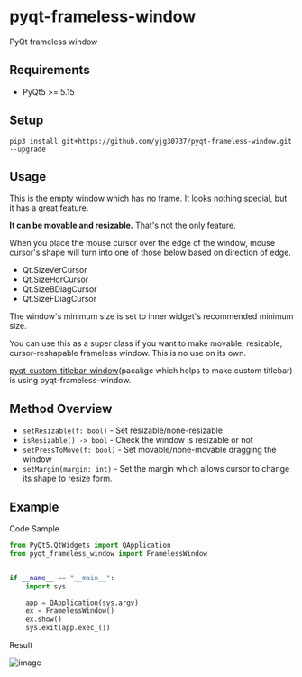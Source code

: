 # pyqt-frameless-window
PyQt frameless window

## Requirements
* PyQt5 >= 5.15

## Setup
```pip3 install git+https://github.com/yjg30737/pyqt-frameless-window.git --upgrade```

## Usage
This is the empty window which has no frame. It looks nothing special, but it has a great feature.

<b>It can be movable and resizable.</b> That's not the only feature. 

When you place the mouse cursor over the edge of the window, mouse cursor's shape will turn into one of those below based on direction of edge.

* Qt.SizeVerCursor
* Qt.SizeHorCursor
* Qt.SizeBDiagCursor
* Qt.SizeFDiagCursor

The window's minimum size is set to inner widget's recommended minimum size.

You can use this as a super class if you want to make movable, resizable, cursor-reshapable frameless window. This is no use on its own.

<a href="https://github.com/yjg30737/pyqt-custom-titlebar-window.git">pyqt-custom-titlebar-window</a>(pacakge which helps to make custom titlebar) is using pyqt-frameless-window.

## Method Overview
* ```setResizable(f: bool)``` - Set resizable/none-resizable
* ```isResizable() -> bool``` - Check the window is resizable or not
* ```setPressToMove(f: bool)``` - Set movable/none-movable dragging the window
* ```setMargin(margin: int)``` - Set the margin which allows cursor to change its shape to resize form.

## Example
Code Sample
```python
from PyQt5.QtWidgets import QApplication
from pyqt_frameless_window import FramelessWindow


if __name__ == "__main__":
    import sys

    app = QApplication(sys.argv)
    ex = FramelessWindow()
    ex.show()
    sys.exit(app.exec_())
```

Result

![image](https://user-images.githubusercontent.com/55078043/151485588-eea83a1b-7150-4a37-b0f1-6891d5f3da1f.png)
